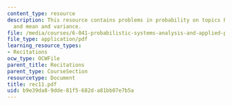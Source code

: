 ```yaml
---
content_type: resource
description: This resource contains problems in probability on topics Poisson's distribution
  and mean and variance.
file: /media/courses/6-041-probabilistic-systems-analysis-and-applied-probability-spring-2006/b9e39da89dde81f5682da81bb07e7b5a_rec11.pdf
file_type: application/pdf
learning_resource_types:
- Recitations
ocw_type: OCWFile
parent_title: Recitations
parent_type: CourseSection
resourcetype: Document
title: rec11.pdf
uid: b9e39da8-9dde-81f5-682d-a81bb07e7b5a
---
```

